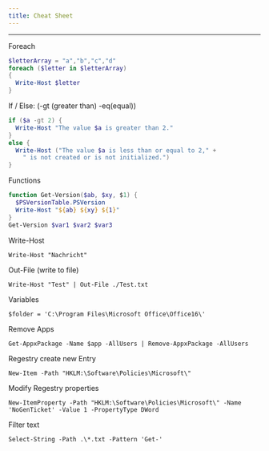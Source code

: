 ```yaml
---
title: Cheat Sheet
---
```


______________________________________________________________________

Foreach

```powershell
$letterArray = "a","b","c","d"
foreach ($letter in $letterArray)
{
  Write-Host $letter
}
```

If / Else: (-gt (greater than) -eq(equal))

```powershell
if ($a -gt 2) {
  Write-Host "The value $a is greater than 2."
}
else {
  Write-Host ("The value $a is less than or equal to 2," +
    " is not created or is not initialized.")
}
```

Functions

```powershell
function Get-Version($ab, $xy, $1) {
  $PSVersionTable.PSVersion
  Write-Host "${ab} ${xy} ${1}"
}
Get-Version $var1 $var2 $var3
```

Write-Host

`Write-Host "Nachricht"`

Out-File (write to file)

`Write-Host "Test" | Out-File ./Test.txt`

Variables

`$folder = 'C:\Program Files\Microsoft Office\Office16\'`

Remove Apps

`Get-AppxPackage -Name $app -AllUsers | Remove-AppxPackage -AllUsers`

Regestry create new Entry

`New-Item -Path "HKLM:\Software\Policies\Microsoft\"`

Modify Regestry properties

`New-ItemProperty -Path "HKLM:\Software\Policies\Microsoft\" -Name 'NoGenTicket' -Value 1 -PropertyType DWord`

Filter text

`Select-String -Path .\*.txt -Pattern 'Get-'`
